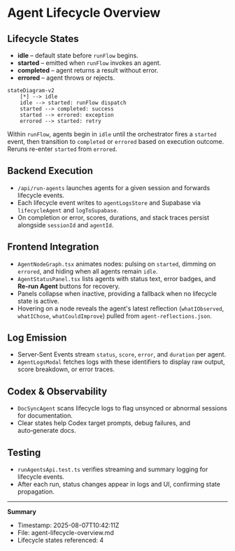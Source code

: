 # Agent Lifecycle Overview

## Lifecycle States
- **idle** – default state before `runFlow` begins.
- **started** – emitted when `runFlow` invokes an agent.
- **completed** – agent returns a result without error.
- **errored** – agent throws or rejects.

```mermaid
stateDiagram-v2
    [*] --> idle
    idle --> started: runFlow dispatch
    started --> completed: success
    started --> errored: exception
    errored --> started: retry
```

Within `runFlow`, agents begin in `idle` until the orchestrator fires a `started` event, then transition to `completed` or `errored` based on execution outcome. Reruns re-enter `started` from `errored`.

## Backend Execution
- `/api/run-agents` launches agents for a given session and forwards lifecycle events.
- Each lifecycle event writes to `agentLogsStore` and Supabase via `lifecycleAgent` and `logToSupabase`.
- On completion or error, scores, durations, and stack traces persist alongside `sessionId` and `agentId`.

## Frontend Integration
- `AgentNodeGraph.tsx` animates nodes: pulsing on `started`, dimming on `errored`, and hiding when all agents remain `idle`.
- `AgentStatusPanel.tsx` lists agents with status text, error badges, and **Re-run Agent** buttons for recovery.
- Panels collapse when inactive, providing a fallback when no lifecycle state is active.
- Hovering on a node reveals the agent's latest reflection (`whatIObserved`, `whatIChose`, `whatCouldImprove`) pulled from `agent-reflections.json`.

## Log Emission
- Server‑Sent Events stream `status`, `score`, `error`, and `duration` per agent.
- `AgentLogsModal` fetches logs with these identifiers to display raw output, score breakdown, or error traces.

## Codex & Observability
- `DocSyncAgent` scans lifecycle logs to flag unsynced or abnormal sessions for documentation.
- Clear states help Codex target prompts, debug failures, and auto‑generate docs.

## Testing
- `runAgentsApi.test.ts` verifies streaming and summary logging for lifecycle events.
- After each run, status changes appear in logs and UI, confirming state propagation.

---
**Summary**
- Timestamp: 2025-08-07T10:42:11Z
- File: agent-lifecycle-overview.md
- Lifecycle states referenced: 4
